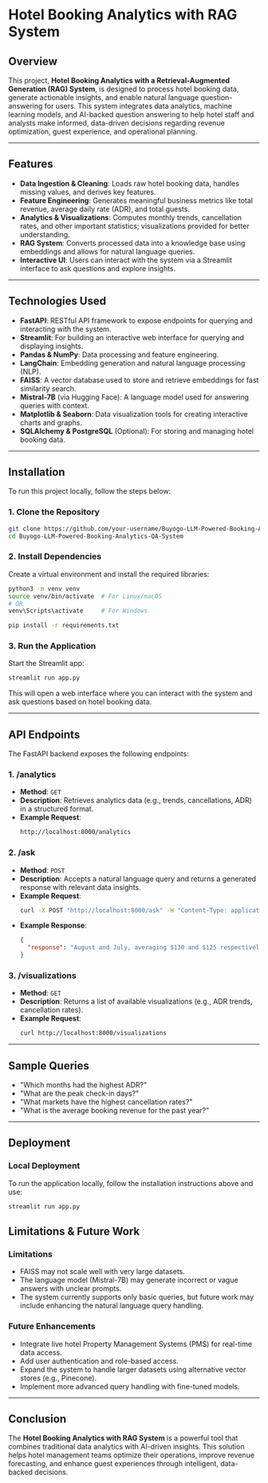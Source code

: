 # Hotel Booking Analytics with RAG System

## Overview

This project, **Hotel Booking Analytics with a Retrieval-Augmented Generation (RAG) System**, is designed to process hotel booking data, generate actionable insights, and enable natural language question-answering for users. This system integrates data analytics, machine learning models, and AI-backed question answering to help hotel staff and analysts make informed, data-driven decisions regarding revenue optimization, guest experience, and operational planning.

---

## Features

- **Data Ingestion & Cleaning**: Loads raw hotel booking data, handles missing values, and derives key features.
- **Feature Engineering**: Generates meaningful business metrics like total revenue, average daily rate (ADR), and total guests.
- **Analytics & Visualizations**: Computes monthly trends, cancellation rates, and other important statistics; visualizations provided for better understanding.
- **RAG System**: Converts processed data into a knowledge base using embeddings and allows for natural language queries.
- **Interactive UI**: Users can interact with the system via a Streamlit interface to ask questions and explore insights.

---

## Technologies Used

- **FastAPI**: RESTful API framework to expose endpoints for querying and interacting with the system.
- **Streamlit**: For building an interactive web interface for querying and displaying insights.
- **Pandas & NumPy**: Data processing and feature engineering.
- **LangChain**: Embedding generation and natural language processing (NLP).
- **FAISS**: A vector database used to store and retrieve embeddings for fast similarity search.
- **Mistral-7B** (via Hugging Face): A language model used for answering queries with context.
- **Matplotlib & Seaborn**: Data visualization tools for creating interactive charts and graphs.
- **SQLAlchemy & PostgreSQL** (Optional): For storing and managing hotel booking data.

---

## Installation

To run this project locally, follow the steps below:

### 1. Clone the Repository

```bash
git clone https://github.com/your-username/Buyogo-LLM-Powered-Booking-Analytics-QA-System.git
cd Buyogo-LLM-Powered-Booking-Analytics-QA-System
```

### 2. Install Dependencies

Create a virtual environment and install the required libraries:

```bash
python3 -m venv venv
source venv/bin/activate  # For Linux/macOS
# OR
venv\Scripts\activate     # For Windows

pip install -r requirements.txt
```

### 3. Run the Application

Start the Streamlit app:

```bash
streamlit run app.py
```

This will open a web interface where you can interact with the system and ask questions based on hotel booking data.

---

## API Endpoints

The FastAPI backend exposes the following endpoints:

### 1. **/analytics**

- **Method**: `GET`
- **Description**: Retrieves analytics data (e.g., trends, cancellations, ADR) in a structured format.
- **Example Request**: 
  ```bash
  http://localhost:8000/analytics
  ```

### 2. **/ask**

- **Method**: `POST`
- **Description**: Accepts a natural language query and returns a generated response with relevant data insights.
- **Example Request**:
  ```bash
  curl -X POST "http://localhost:8000/ask" -H "Content-Type: application/json" -d '{"query": "Which months had the highest ADR?"}'
  ```
- **Example Response**:
  ```json
  {
    "response": "August and July, averaging $130 and $125 respectively."
  }
  ```

### 3. **/visualizations**

- **Method**: `GET`
- **Description**: Returns a list of available visualizations (e.g., ADR trends, cancellation rates).
- **Example Request**:
  ```bash
  curl http://localhost:8000/visualizations
  ```

---

## Sample Queries

- "Which months had the highest ADR?"
- "What are the peak check-in days?"
- "What markets have the highest cancellation rates?"
- "What is the average booking revenue for the past year?"

---

## Deployment

### Local Deployment

To run the application locally, follow the installation instructions above and use:

```bash
streamlit run app.py
```

## Limitations & Future Work

### Limitations
- FAISS may not scale well with very large datasets.
- The language model (Mistral-7B) may generate incorrect or vague answers with unclear prompts.
- The system currently supports only basic queries, but future work may include enhancing the natural language query handling.

### Future Enhancements
- Integrate live hotel Property Management Systems (PMS) for real-time data access.
- Add user authentication and role-based access.
- Expand the system to handle larger datasets using alternative vector stores (e.g., Pinecone).
- Implement more advanced query handling with fine-tuned models.

---

## Conclusion

The **Hotel Booking Analytics with RAG System** is a powerful tool that combines traditional data analytics with AI-driven insights. This solution helps hotel management teams optimize their operations, improve revenue forecasting, and enhance guest experiences through intelligent, data-backed decisions.
